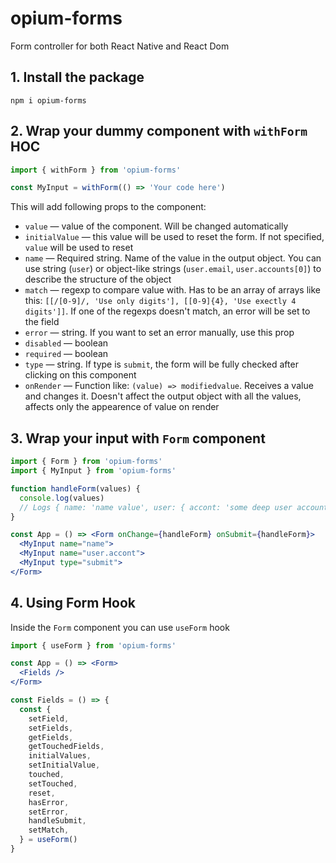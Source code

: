 # opium-forms
Form controller for both React Native and React Dom

## 1. Install the package
```
npm i opium-forms
```

## 2. Wrap your dummy component with `withForm` HOC
```jsx
import { withForm } from 'opium-forms'

const MyInput = withForm(() => 'Your code here')
```

This will add following props to the component:

* `value` — value of the component. Will be changed automatically
* `initialValue` — this value will be used to reset the form. If not specified, `value` will be used to reset
* `name` — Required string. Name of the value in the output object. You can use string (`user`) or object-like strings (`user.email`, `user.accounts[0]`) to describe the structure of the object
* `match` — regexp to compare value with. Has to be an array of arrays like this: `[[/[0-9]/, 'Use only digits'], [[0-9]{4}, 'Use exectly 4 digits']]`. If one of the regexps doesn't match, an error will be set to the field
* `error` — string. If you want to set an error manually, use this prop
* `disabled` — boolean
* `required` — boolean
* `type` — string. If type is `submit`, the form will be fully checked after clicking on this component
* `onRender` — Function like: `(value) => modifiedvalue`. Receives a value and changes it. Doesn't affect the output object with all the values, affects only the appearence of value on render

## 3. Wrap your input with `Form` component
```jsx
import { Form } from 'opium-forms'
import { MyInput } from 'opium-forms'

function handleForm(values) {
  console.log(values)
  // Logs { name: 'name value', user: { accont: 'some deep user account value' } }
}

const App = () => <Form onChange={handleForm} onSubmit={handleForm}>
  <MyInput name="name">
  <MyInput name="user.accont">
  <MyInput type="submit">
</Form>
```

## 4. Using Form Hook
Inside the `Form` component you can use `useForm` hook
```jsx
import { useForm } from 'opium-forms'

const App = () => <Form>
  <Fields />
</Form>

const Fields = () => {
  const {
    setField,
    setFields,
    getFields,
    getTouchedFields,
    initialValues,
    setInitialValue,
    touched,
    setTouched,
    reset,
    hasError,
    setError,
    handleSubmit,
    setMatch,
  } = useForm()
}
```